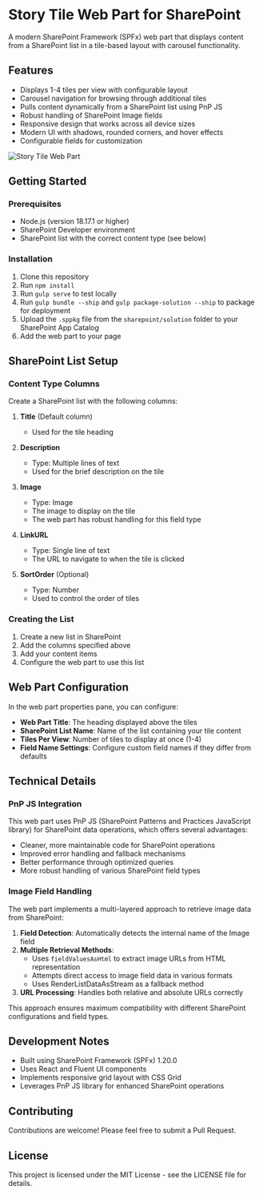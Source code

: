 # Story Tile Web Part for SharePoint

A modern SharePoint Framework (SPFx) web part that displays content from a SharePoint list in a tile-based layout with carousel functionality.

## Features

- Displays 1-4 tiles per view with configurable layout
- Carousel navigation for browsing through additional tiles
- Pulls content dynamically from a SharePoint list using PnP JS
- Robust handling of SharePoint Image fields
- Responsive design that works across all device sizes
- Modern UI with shadows, rounded corners, and hover effects
- Configurable fields for customization

![Story Tile Web Part](./assets/story-tile-preview.png)

## Getting Started

### Prerequisites

- Node.js (version 18.17.1 or higher)
- SharePoint Developer environment
- SharePoint list with the correct content type (see below)

### Installation

1. Clone this repository
2. Run `npm install`
3. Run `gulp serve` to test locally
4. Run `gulp bundle --ship` and `gulp package-solution --ship` to package for deployment
5. Upload the `.sppkg` file from the `sharepoint/solution` folder to your SharePoint App Catalog
6. Add the web part to your page

## SharePoint List Setup

### Content Type Columns

Create a SharePoint list with the following columns:

1. **Title** (Default column)
   - Used for the tile heading

2. **Description**
   - Type: Multiple lines of text
   - Used for the brief description on the tile

3. **Image**
   - Type: Image
   - The image to display on the tile
   - The web part has robust handling for this field type

4. **LinkURL**
   - Type: Single line of text
   - The URL to navigate to when the tile is clicked

5. **SortOrder** (Optional)
   - Type: Number
   - Used to control the order of tiles

### Creating the List

1. Create a new list in SharePoint
2. Add the columns specified above
3. Add your content items
4. Configure the web part to use this list

## Web Part Configuration

In the web part properties pane, you can configure:

- **Web Part Title**: The heading displayed above the tiles
- **SharePoint List Name**: Name of the list containing your tile content
- **Tiles Per View**: Number of tiles to display at once (1-4)
- **Field Name Settings**: Configure custom field names if they differ from defaults

## Technical Details

### PnP JS Integration

This web part uses PnP JS (SharePoint Patterns and Practices JavaScript library) for SharePoint data operations, which offers several advantages:

- Cleaner, more maintainable code for SharePoint operations
- Improved error handling and fallback mechanisms
- Better performance through optimized queries
- More robust handling of various SharePoint field types

### Image Field Handling

The web part implements a multi-layered approach to retrieve image data from SharePoint:

1. **Field Detection**: Automatically detects the internal name of the Image field
2. **Multiple Retrieval Methods**:
   - Uses `fieldValuesAsHtml` to extract image URLs from HTML representation
   - Attempts direct access to image field data in various formats
   - Uses RenderListDataAsStream as a fallback method
3. **URL Processing**: Handles both relative and absolute URLs correctly

This approach ensures maximum compatibility with different SharePoint configurations and field types.

## Development Notes

- Built using SharePoint Framework (SPFx) 1.20.0
- Uses React and Fluent UI components
- Implements responsive grid layout with CSS Grid
- Leverages PnP JS library for enhanced SharePoint operations

## Contributing

Contributions are welcome! Please feel free to submit a Pull Request.

## License

This project is licensed under the MIT License - see the LICENSE file for details.
